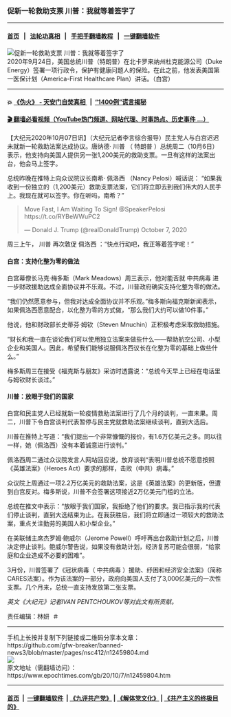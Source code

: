### 促新一轮救助支票 川普：我就等着签字了
------------------------

#### [首页](https://github.com/gfw-breaker/banned-news3/blob/master/README.md) &nbsp;&nbsp;|&nbsp;&nbsp; [法轮功真相](https://github.com/begood0513/basic/blob/master/README.md)  &nbsp;&nbsp;|&nbsp;&nbsp; [手把手翻墙教程](https://github.com/gfw-breaker/guides/wiki)  &nbsp;&nbsp;|&nbsp;&nbsp; [一键翻墙软件](https://github.com/gfw-breaker/nogfw/blob/master/README.md)  



<div><img alt="促新一轮救助支票 川普：我就等着签字了" class="attachment-djy_600_400 size-djy_600_400 wp-post-image" src="https://i.epochtimes.com/assets/uploads/2020/10/50382649502_957cf2de3a_o-600x400.jpg"/>
<div class="caption">
 2020年9月24日，美国总统川普（特朗普）在北卡罗来纳州杜克能源公司（Duke Energy）签署一项行政令，保护有健康问题人的保险。在此之前，他发表美国第一医保计划（America-First Healthcare Plan）讲话。（白宫）
</div></div><hr/>

#### 💥 [《伪火》 - 天安门自焚真相 ](http://158.247.195.190:10000/videos/blog/weihuo.html)&nbsp; |&nbsp; [“1400例”谎言揭秘  ](http://158.247.195.190:10000/videos/blog/jiexi1400.html)

#### [ 🎬  翻墙必看视频（YouTube热门频道、网站代理、时事热点、历史事件 ...）](https://github.com/gfw-breaker/links/blob/master/banned.md)

<div><p>
 【大纪元2020年10月07日讯】（大纪元记者李言综合报导）民主党人与白宫迟迟未就新一轮救助法案达成协议。唐纳德·
 <ok href="https://www.epochtimes.com/gb/tag/%E5%B7%9D%E6%99%AE.html">
  川普
 </ok>
 （
 <ok href="https://www.epochtimes.com/gb/tag/%E7%89%B9%E6%9C%97%E6%99%AE.html">
  特朗普
 </ok>
 ）总统周二（10月6日）表示，他支持向美国人提供另一张1,200美元的救助支票。一旦有这样的法案出台，他会马上签字。
</p>
<p>
 总统昨晚在推特上向众议院议长南希·
 <ok href="https://www.epochtimes.com/gb/tag/%E4%BD%A9%E6%B4%9B%E8%A5%BF.html">
  佩洛西
 </ok>
 （Nancy Pelosi）喊话说： “如果我收到一份独立的（1,200美元）救助支票法案，它们将立即去到我们伟大的人民手上。我现在就可以签字。你在听吗，南希？”
</p>
<p>
</p>
<blockquote class="twitter-tweet">
 <p dir="ltr" lang="en">
  Move Fast, I Am Waiting To Sign!
  <ok href="https://twitter.com/SpeakerPelosi?ref_src=twsrc%5Etfw">
   @SpeakerPelosi
  </ok>
  <ok href="https://t.co/RYBeWWuPC2">
   https://t.co/RYBeWWuPC2
  </ok>
 </p>
 <p>
  — Donald J. Trump (@realDonaldTrump)
  <ok href="https://twitter.com/realDonaldTrump/status/1313829415730786305?ref_src=twsrc%5Etfw">
   October 7, 2020
  </ok>
 </p>
</blockquote>
<p>
 <p>
  周三上午，
  <ok href="https://www.epochtimes.com/gb/tag/%E5%B7%9D%E6%99%AE.html">
   川普
  </ok>
  再次敦促
  <ok href="https://www.epochtimes.com/gb/tag/%E4%BD%A9%E6%B4%9B%E8%A5%BF.html">
   佩洛西
  </ok>
  ：“快点行动吧，我正等着签字呢！”
 </p>
 <h4>
  白宫：支持化整为零的做法
 </h4>
 <p>
  白宫幕僚长马克·梅多斯（Mark Meadows）周三表示，他对能否就
  <ok href="https://www.epochtimes.com/gb/tag/%E4%B8%AD%E5%85%B1%E7%97%85%E6%AF%92.html">
   中共病毒
  </ok>
  进一步财政援助达成全面协议并不乐观。不过，川普政府确实支持化整为零的做法。
 </p>
 <p>
  “我们仍然愿意参与，但我对达成全面协议并不乐观。”梅多斯向福克斯新闻表示，如果佩洛西愿意配合，以化整为零的方式做，“那么我们大约可以做10件事。”
 </p>
 <p>
  他说，他和财政部长史蒂芬·姆钦（Steven Mnuchin）正积极考虑采取救助措施。
 </p>
 <p>
  “财长和我一直在谈论我们可以使用独立法案来做些什么——帮助航空公司、小型企业和美国人。因此，希望我们能够说服佩洛西议长在化整为零的基础上做些什么。”
 </p>
 <p>
  梅多斯周三在接受《福克斯与朋友》采访时透露说：“总统今天早上已经在电话里与姆钦财长谈过。”
 </p>
 <h4>
  川普：放眼于我们的国家
 </h4>
 <p>
  白宫和民主党人已经就新一轮疫情救助法案进行了几个月的谈判，一直未果。周二，川普下令白宫谈判代表暂停与民主党就救助法案继续谈判，直到大选后。
 </p>
 <p>
  川普在推特上写道：“我们提出一个非常慷慨的报价，有1.6万亿美元之多。同以往一样，她（佩洛西）没有本着诚意进行谈判。”
 </p>
 <p>
  佩洛西周二通过众议院发言人网站回应说，放弃谈判“表明川普总统不愿意按照《英雄法案》（Heroes Act）要求的那样，击败（中共）病毒。”
 </p>
 <p>
  众议院上周通过一项2.2万亿美元的救助法案，这是《英雄法案》的更新版，但遭到白宫反对。梅多斯说，川普不会签署这项接近2万亿美元门槛的立法。
 </p>
 <p>
  总统在推文中表示：“放眼于我们国家，我拒绝了他们的要求。我已指示我的代表们停止谈判，直到大选结束为止。在我获胜后，我们将立即通过一项较大的救助法案，重点关注勤劳的美国人和小型企业。”
 </p>
 <p>
  在美联储主席杰罗姆·鲍威尔（Jerome Powell）呼吁再出台救助计划之后，川普决定停止谈判。鲍威尔警告说，如果没有救助计划，经济复苏可能会很弱，“给家庭和企业造成不必要的困难”。
 </p>
 <p>
  3月份，川普签署了《冠状病毒（
  <ok href="https://www.epochtimes.com/gb/tag/%E4%B8%AD%E5%85%B1%E7%97%85%E6%AF%92.html">
   中共病毒
  </ok>
  ）援助、纾困和经济安全法案》（简称CARES法案）。作为该法案的一部分，政府向美国人支付了3,000亿美元的一次性支票。几个月来，总统一直支持发放第二张支票。
 </p>
 <p>
  <em>
   英文《大纪元》记者IVAN PENTCHOUKOV等对此文有所贡献。
  </em>
 </p>
 <p>
  责任编辑：林妍  ＃
 </p>
 <div id="gtx-anchor" style="position: absolute; visibility: hidden; left: 10px; top: 756.812px; width: 161px; height: 19px;">
 </div>
</p></div>
<hr/>
手机上长按并复制下列链接或二维码分享本文章：<br/>
https://github.com/gfw-breaker/banned-news3/blob/master/pages/nsc412/n12459804.md <br/>
<a href='https://github.com/gfw-breaker/banned-news3/blob/master/pages/nsc412/n12459804.md'><img src='https://github.com/gfw-breaker/banned-news3/blob/master/pages/nsc412/n12459804.md.png'/></a> <br/>
原文地址（需翻墙访问）：https://www.epochtimes.com/gb/20/10/7/n12459804.htm


------------------------
#### [首页](https://github.com/gfw-breaker/banned-news3/blob/master/README.md) &nbsp;|&nbsp; [一键翻墙软件](https://github.com/gfw-breaker/nogfw/blob/master/README.md) &nbsp;| [《九评共产党》](https://github.com/gfw-breaker/9ping.md/blob/master/README.md#九评之一评共产党是什么) | [《解体党文化》](https://github.com/gfw-breaker/jtdwh.md/blob/master/README.md) | [《共产主义的终极目的》](https://github.com/gfw-breaker/gczydzjmd.md/blob/master/README.md)


<img src='http://gfw-breaker.win/banned-news3/pages/nsc412/n12459804.md' width='0px' height='0px'/>